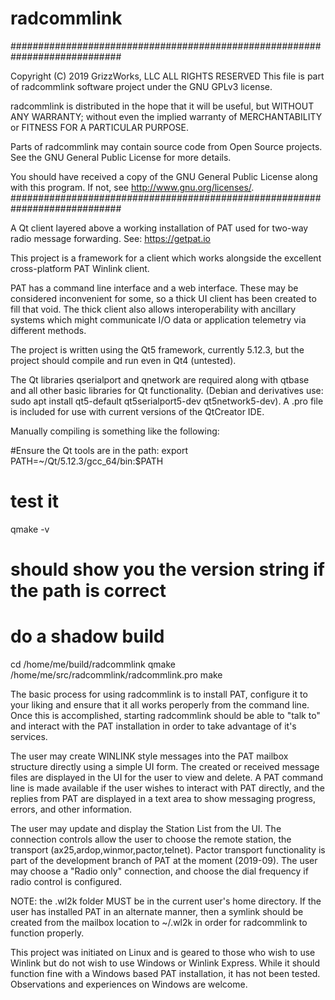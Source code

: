 # radcommlink
############################################################################

 Copyright (C) 2019 GrizzWorks, LLC
 ALL RIGHTS RESERVED
 This file is part of radcommlink software project under the GNU GPLv3
 license.

 radcommlink is distributed in the hope that it will be useful,
 but WITHOUT ANY WARRANTY; without even the implied warranty of
 MERCHANTABILITY or FITNESS FOR A PARTICULAR PURPOSE.

 Parts of radcommlink may contain source code from Open Source projects.
 See the GNU General Public License for more details.

 You should have received a copy of the GNU General Public License
 along with this program.  If not, see <http://www.gnu.org/licenses/>.
############################################################################

A Qt client layered above a working installation of PAT used for two-way
radio message forwarding.  See: https://getpat.io

This project is a framework for a client which works alongside the
excellent cross-platform PAT Winlink client.

PAT has a command line interface and a web interface.  These may be
considered inconvenient for some, so a thick UI client has been created to
fill that void.  The thick client also allows interoperability with ancillary
systems which might communicate I/O data or application telemetry via
different methods.

The project is written using the Qt5 framework, currently 5.12.3, but the
project should compile and run even in Qt4 (untested).

The Qt libraries qserialport and qnetwork are required along with qtbase
and all other basic libraries for Qt functionality. (Debian and derivatives
use: sudo apt install qt5-default qt5serialport5-dev qt5network5-dev).
A .pro file is included for use with current versions of the QtCreator IDE.

Manually compiling is something like the following:

#Ensure the Qt tools are in the path:
export PATH=~/Qt/5.12.3/gcc_64/bin:$PATH
# test it
qmake -v
# should show you the version string if the path is correct
# do a shadow build
cd /home/me/build/radcommlink
qmake /home/me/src/radcommlink/radcommlink.pro
make

The basic process for using radcommlink is to install PAT, configure it to
your liking and ensure that it all works peroperly from the command line.
Once this is accomplished, starting radcommlink should be able to "talk to"
and interact with the PAT installation in order to take advantage of it's
services.

The user may create WINLINK style messages into the PAT mailbox structure
directly using a simple UI form.  The created or received message files are
displayed in the UI for the user to view and delete.  A PAT command line is
made available if the user wishes to interact with PAT directly, and the
replies from PAT are displayed in a text area to show messaging progress,
errors, and other information.

The user may update and display the Station List from the UI.  The connection
controls allow the user to choose the remote station, the transport
(ax25,ardop,winmor,pactor,telnet).  Pactor transport functionality is part
of the development branch of PAT at the moment (2019-09). The user may choose
a "Radio only" connection, and choose the dial frequency if radio control is
configured.

NOTE: the .wl2k folder MUST be in the current user's home directory.  If the
user has installed PAT in an alternate manner, then a symlink should be
created from the mailbox location to ~/.wl2k in order for radcommlink to
function properly.

This project was initiated on Linux and is geared to those who wish to use
Winlink but do not wish to use Windows or Winlink Express.  While it should
function fine with a Windows based PAT installation, it has not been tested.
Observations and experiences on Windows are welcome.
